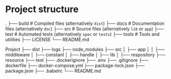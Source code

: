 


# Project structure

.
├── build                   # Compiled files (alternatively `dist`)
├── docs                    # Documentation files (alternatively `doc`)
├── src                     # Source files (alternatively `lib` or `app`)
├── test                    # Automated tests (alternatively `spec` or `tests`)
├── tools                   # Tools and utilities
├── LICENSE
└── README.md

Project
├── dist
├── logs
├── node_modules
├── src
│   ├── app
│   │   ├── middleware
│   ├── constant
│   ├── handle
│   ├── lib
│   ├── respository
├── resource
├── test
├── .dockerignore
├── .env
├── .gitignore
├── dockerfile
├── docker-compose.yml
├── package-lock.json
├── package.json
├── .babelrc
└── README.md
